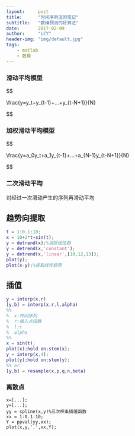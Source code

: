 ```yaml
---
layout:     post
title:      "时间序列法的笔记"
subtitle:   "数模预测的好算法"
date:       2017-02-09
author:     "LCY"
header-img: "img/default.jpg"
tags:
    - matlab
    - 数模
---
```


### 滑动平均模型

$$

\frac{y=y_t+y_{t-1}+...+y_{t-N+1}}{N}

$$

### 加权滑动平均模型

$$

\frac{y=a_0y_t+a_1y_{t-1}+...+a_{N-1}y_{t-N+1}}{N}

$$

### 二次滑动平均

对经过一次滑动产生的序列再滑动平均

## 趋势向提取

```matlab
t = 1:0.1:10;
x = 10+2*t+sin(t);
y = detrend(x);%消除线性趋
y = detrend(x,'constant');
y = detrend(x,'linear',[10,12,13]);
plot(y);
plot(x-y);%提取线性趋势
```

## 插值

```matlab
y = interp(x,r)
[y,b] = interp(x,r,l,alpha)
%%
%  x:时间序列   
%  r:插入点倍数
%  l:c
%  alpha
%%
x = sin(t);
plot(x);hold on;stem(x);
y = interp(x,4);
plot(y);hold on;stem(y);
%% or
[y,b] = resample(x,p,q,n,beta)
```

### 离散点

```
x=[...];
y=[...];
yy = spline(x,y)%三次样条插值函数
xx = 1:0.1:10;
Y = ppval(yy,xx);
plot(x,y,'.',xx,Y);


```
